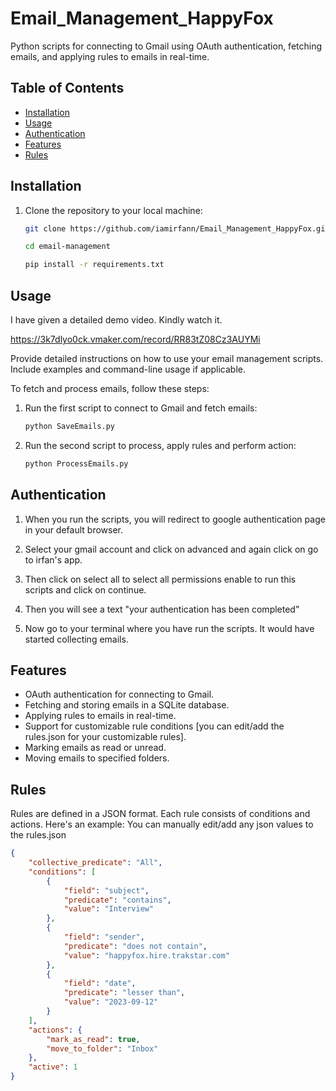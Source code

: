 # Email_Management_HappyFox

Python scripts for connecting to Gmail using OAuth authentication, fetching emails, and applying rules to emails in real-time.


## Table of Contents

- [Installation](#installation)
- [Usage](#usage)
- [Authentication](#authentication)
- [Features](#features)
- [Rules](#rules)


## Installation

1. Clone the repository to your local machine:

    ```bash
    git clone https://github.com/iamirfann/Email_Management_HappyFox.git

    cd email-management

    pip install -r requirements.txt


## Usage

I have given a detailed demo video. Kindly watch it.

https://3k7dlyo0ck.vmaker.com/record/RR83tZ08Cz3AUYMi


Provide detailed instructions on how to use your email management scripts. Include examples and command-line usage if applicable.

To fetch and process emails, follow these steps:

1. Run the first script to connect to Gmail and fetch emails:

    ```bash
    python SaveEmails.py

2. Run the second script to process, apply rules and perform action:

    ```bash
    python ProcessEmails.py


## Authentication

1. When you run the scripts, you will redirect to google authentication page in your default browser.

2. Select your gmail account and click on advanced and again click on go to irfan's app.

3. Then click on select all to select all permissions enable to run this scripts and click on continue.

4. Then you will see a text "your authentication has been completed"

5. Now go to your terminal where you have run the scripts. It would have started collecting emails.



## Features

- OAuth authentication for connecting to Gmail.
- Fetching and storing emails in a SQLite database.
- Applying rules to emails in real-time.
- Support for customizable rule conditions [you can edit/add the rules.json for your customizable rules].
- Marking emails as read or unread.
- Moving emails to specified folders.


## Rules

Rules are defined in a JSON format. Each rule consists of conditions and actions. Here's an example:
You can manually edit/add any json values to the rules.json 

```json
{
    "collective_predicate": "All",
    "conditions": [
        {
            "field": "subject",
            "predicate": "contains",
            "value": "Interview"
        },
        {
            "field": "sender",
            "predicate": "does not contain",
            "value": "happyfox.hire.trakstar.com"
        },
        {
            "field": "date",
            "predicate": "lesser than",
            "value": "2023-09-12"
        }
    ],
    "actions": {
        "mark_as_read": true,
        "move_to_folder": "Inbox"
    },
    "active": 1
}
